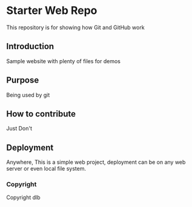 # Starter Web Repo

This repository is for showing how Git and GitHub work

## Introduction

Sample website with plenty of files for demos

## Purpose
Being used by git

## How to contribute
Just Don't

## Deployment
Anywhere,
This is a simple web project, deployment can be on any web server or even local file system.

### Copyright
Copyright dlb
